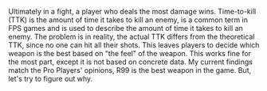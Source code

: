 
Ultimately in a fight, a player who deals the most damage wins. 
Time-to-kill (TTK) is the amount of time it takes to kill an enemy, is a common term in FPS games and is used to describe the amount of time it takes to kill an enemy.
The problem is in reality, the actual TTK differs from the theoretical TTK, since no one can hit all their shots.
This leaves players to decide which weapon is the best based on "the feel" of the weapon.
This works fine for the most part, except it is not based on concrete data.
My current findings match the Pro Players' opinions, R99 is the best weapon in the game.
But, let's try to figure out why.

